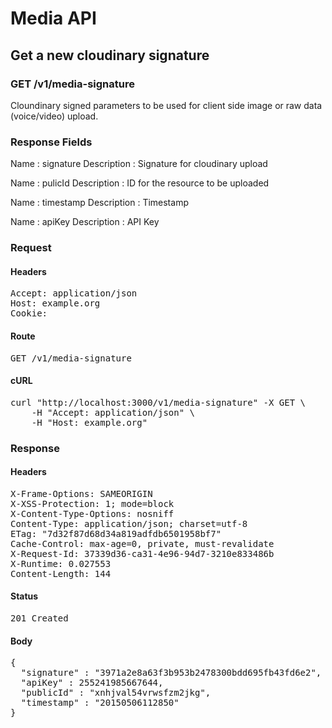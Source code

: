 # Media API

## Get a new cloudinary signature

### GET /v1/media-signature

Cloundinary signed parameters to be used for client side image or raw data (voice/video) upload.

### Response Fields

Name : signature
Description : Signature for cloudinary upload

Name : pulicId
Description : ID for the resource to be uploaded

Name : timestamp
Description : Timestamp

Name : apiKey
Description : API Key

### Request

#### Headers

<pre>Accept: application/json
Host: example.org
Cookie: </pre>

#### Route

<pre>GET /v1/media-signature</pre>

#### cURL

<pre class="request">curl &quot;http://localhost:3000/v1/media-signature&quot; -X GET \
	-H &quot;Accept: application/json&quot; \
	-H &quot;Host: example.org&quot;</pre>

### Response

#### Headers

<pre>X-Frame-Options: SAMEORIGIN
X-XSS-Protection: 1; mode=block
X-Content-Type-Options: nosniff
Content-Type: application/json; charset=utf-8
ETag: &quot;7d32f87d68d34a819adfdb6501958bf7&quot;
Cache-Control: max-age=0, private, must-revalidate
X-Request-Id: 37339d36-ca31-4e96-94d7-3210e833486b
X-Runtime: 0.027553
Content-Length: 144</pre>

#### Status

<pre>201 Created</pre>

#### Body

<pre>{
  "signature" : "3971a2e8a63f3b953b2478300bdd695fb43fd6e2",
  "apiKey" : 255241985667644,
  "publicId" : "xnhjval54vrwsfzm2jkg",
  "timestamp" : "20150506112850"
}</pre>
